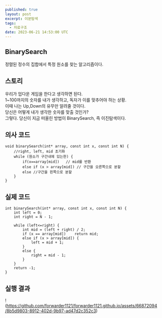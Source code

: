 ```yaml
---
published: true
layout: post
excerpt: 이분탐색
tags:
  - 자료구조
date: 2023-06-21 14:53:00 UTC
---
```

## BinarySearch 

정렬된 정수의 집합에서 특정 원소를 찾는 알고리즘이다.

## 스토리

우리가 업다운 게임을 한다고 생각하면 된다.  
1~100까지의 숫자를 내가 생각하고, 독자가 이를 맞추어야 하는 상황.  
이때 나는 Up,Down의 유무만 알려줄 것이다.  
당신은 어떻게 내가 생각한 숫자를 맞출 것인가?  
그렇다. 당신이 지금 떠올린 방법이 BinarySearch, 즉 이진탐색이다.  

## 의사 코드

```
void binarySearch(int* array, const int x, const int N) {
	//right, left, mid 초기화
	while (원소가 구간내에 있는한) {
		if(x==array[mid])   // mid를 반환
		else if (x > array[mid]) // 구간을 오른쪽으로 분할
		else //구간을 왼쪽으로 분할
	}
}
```

## 실제 코드

```
int binarySearch(int* array, const int x, const int N) {
	int left = 0;
	int right = N - 1;
	
	while (left<=right) {
		int mid = (left + right) / 2;
		if (x == array[mid])	return mid;
		else if (x > array[mid]) {
			left = mid + 1;
		}
		else {
			right = mid - 1;
		}
	}
	return -1;
}
```

## 실행 결과
!(https://github.com/forwarder1121/forwarder1121.github.io/assets/66872094/8b5d9803-8912-402d-9b97-ad47d2c352c3)
